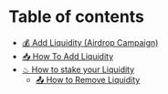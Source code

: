 # Table of contents

* [💰 Add Liquidity (Airdrop Campaign)](README.md)
* [📥 How To Add Liquidity](how-to-add-liquidity.md)
* [♨ How to stake your Liquidity](how-to-stake-your-liquidity/README.md)
  * [📤 How to Remove Liquidity](how-to-stake-your-liquidity/how-to-remove-liquidity.md)
